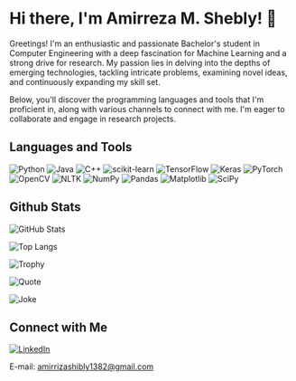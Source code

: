 # Hi there, I'm Amirreza M. Shebly! 👋

Greetings! I'm an enthusiastic and passionate Bachelor's student in Computer Engineering with a deep fascination for Machine Learning and a strong drive for research. My passion lies in delving into the depths of emerging technologies, tackling intricate problems, examining novel ideas, and continuously expanding my skill set.

Below, you'll discover the programming languages and tools that I'm proficient in, along with various channels to connect with me. I'm eager to collaborate and engage in research projects.


## Languages and Tools

![Python](https://img.shields.io/badge/Python-3776AB?style=flat&logo=python&logoColor=white)
![Java](https://img.shields.io/badge/Java-007396?style=flat&logo=java&logoColor=white)
![C++](https://img.shields.io/badge/C++-00599C?style=flat&logo=c%2B%2B&logoColor=white)
![scikit-learn](https://img.shields.io/badge/scikit--learn-F7931E?style=flat&logo=scikit-learn&logoColor=white)
![TensorFlow](https://img.shields.io/badge/TensorFlow-FF6F00?style=flat&logo=tensorflow&logoColor=white)
![Keras](https://img.shields.io/badge/Keras-D00000?style=flat&logo=keras&logoColor=white)
![PyTorch](https://img.shields.io/badge/PyTorch-EE4C2C?style=flat&logo=pytorch&logoColor=white)
![OpenCV](https://img.shields.io/badge/OpenCV-5C3EE8?style=flat&logo=opencv&logoColor=white)
![NLTK](https://img.shields.io/badge/NLTK-85EA2D?style=flat&logo=nltk&logoColor=white)
![NumPy](https://img.shields.io/badge/NumPy-013243?style=flat&logo=numpy&logoColor=white)
![Pandas](https://img.shields.io/badge/Pandas-150458?style=flat&logo=pandas&logoColor=white)
![Matplotlib](https://img.shields.io/badge/Matplotlib-3776AB?style=flat&logo=matplotlib&logoColor=white)
![SciPy](https://img.shields.io/badge/SciPy-8CAAE6?style=flat&logo=scipy&logoColor=white)

## Github Stats

![GitHub Stats](https://github-readme-stats.vercel.app/api?username=AmirMShebly&show_icons=true&theme=radical)

![Top Langs](https://github-readme-stats.vercel.app/api/top-langs/?username=AmirMShebly&layout=compact&theme=radial)

![Trophy](https://github-profile-trophy.vercel.app/?username=AmirMShebly&theme=radical)

![Quote](https://quotes-github-readme.vercel.app/api?type=horizontal&theme=radical)

![Joke](https://readme-jokes.vercel.app/api)



## Connect with Me

[![LinkedIn](https://img.shields.io/badge/-LinkedIn-blue?style=flat-square&logo=linkedin&logoColor=white&link=https://www.linkedin.com/in/amirreza-m-shebly-b6b193293/)](https://www.linkedin.com/in/amirreza-m-shebly-b6b193293/)

E-mail: amirrizashibly1382@gmail.com
